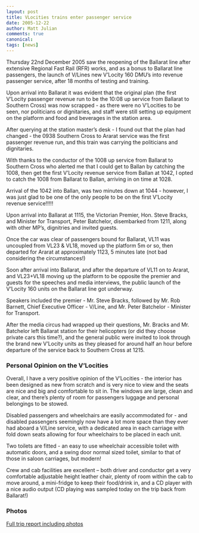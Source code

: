 ```yaml
---
layout: post
title: VLocities trains enter passenger service
date: 2005-12-22
author: Matt Julian
comments: true
canonical: 
tags: [news]
---
```


Thursday 22nd December 2005 saw the reopening of the Ballarat line after extensive Regional Fast Rail (RFR) works, and as a bonus to Ballarat line passengers, the launch of V/Lines new V’Locity 160 DMU’s into revenue passenger service, after 18 months of testing and training.

Upon arrival into Ballarat it was evident that the original plan 
(the first V’Locity passenger revenue run to be the 10:08 up service from Ballarat to Southern Cross) was now scrapped - as there were no V’Locities to be seen, nor politicians or dignitaries, and staff were still setting up equipment on the platform and food and beverages in the station area.

After querying at the station master’s desk - I found out that the plan had changed - the 0938 Southern Cross to Ararat service was the first passenger revenue run, and this train was carrying the politicians and dignitaries.

With thanks to the conductor of the 1008 up service from Ballarat to Southern Cross who alerted me that I could get to Ballan by catching the 1008, then get the first V’Locity revenue service  from Ballan at 1042, 
I opted to catch the 1008 from Ballarat to Ballan, arriving in on time at 1028.

Arrival of the 1042 into Ballan, was two minutes down at 1044 - however, I was just glad to be one of the only people to be on the first V’Locity revenue service!!!!!

Upon arrival into Ballarat at 1115, the Victorian Premier, Hon. Steve Bracks, and Minister for Transport, Peter Batchelor, disembarked from 1211, along with other MP’s, dignitries and invited guests.

Once the car was clear of passengers bound for Ballarat, VL11 was uncoupled from VL23 & VL18, moved up the platform 5m or so, then departed for Ararat at approximately 1123, 5 minutes late (not bad considering the circumstances!)

Soon after arrival into Ballarat, and after the departure of VL11 on to Ararat, and VL23+VL18 moving up the platform to be opposite the premier and guests for the speeches and media interviews, the public launch of the 
V’Locity 160 units on the Ballarat line got underway.

Speakers included the premier - Mr. Steve Bracks, followed by Mr. Rob Barnett, Chief Executive Officer - V/Line, and Mr. Peter Batchelor - Minister for Transport.

After the media circus had wrapped up their questions, Mr. Bracks and Mr. Batchelor left Ballarat station for their helicopters (or did they choose private cars this time?), and the general public were invited to look through the brand new V’Locity units as they pleased for around half an hour before departure of the service back to Southern Cross at 1215.

### Personal Opinion on the V’Locities

Overall, I have a very positive opinion of the V’Locities - the interior has been designed as new from scratch and is very nice to view and the seats are nice and big and comfortable to sit in. The windows are large, clean and clear, and there’s plenty of room for passengers luggage and personal belongings to be stowed.

Disabled passengers and wheelchairs are easily accommodated for - and disabled passengers seemingly now have a lot more space than they ever had aboard a V/Line service, with a dedicated area in each carriage with fold down seats allowing for four wheelchairs to be placed in each unit.

Two toilets are fitted - an easy to use wheelchair accessible toilet with automatic doors, and a swing door normal sized toilet, similar to that of those in saloon carriages, but modern! 

Crew and cab facilities are excellent – both driver and conductor get a very comfortable adjustable height leather chair, plenty of room within the cab to move around, a mini-fridge to keep their food/drink in, and a CD player with a nice audio output (CD playing was sampled today on the trip back from Ballarat!)

### Photos

[Full trip report including photos](/files/221205_vlocinservice.pdf)

